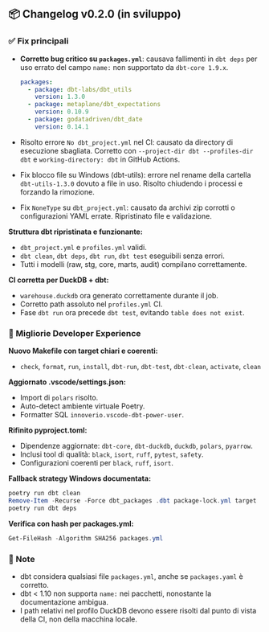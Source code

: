 ## 📦 Changelog v0.2.0 (in sviluppo)

### ✅ Fix principali

- **Corretto bug critico su `packages.yml`**: causava fallimenti in `dbt deps` per uso errato del campo `name:` non supportato da `dbt-core 1.9.x`.

  ```yaml
  packages:
    - package: dbt-labs/dbt_utils
      version: 1.3.0
    - package: metaplane/dbt_expectations
      version: 0.10.9
    - package: godatadriven/dbt_date
      version: 0.14.1
  ```

- Risolto errore `No dbt_project.yml` nel CI: causato da directory di esecuzione sbagliata. Corretto con `--project-dir dbt --profiles-dir dbt` e `working-directory: dbt` in GitHub Actions.
- Fix blocco file su Windows (dbt-utils): errore nel rename della cartella `dbt-utils-1.3.0` dovuto a file in uso. Risolto chiudendo i processi e forzando la rimozione.
- Fix `NoneType` su `dbt_project.yml`: causato da archivi zip corrotti o configurazioni YAML errate. Ripristinato file e validazione.

**Struttura dbt ripristinata e funzionante:**

- `dbt_project.yml` e `profiles.yml` validi.
- `dbt clean`, `dbt deps`, `dbt run`, `dbt test` eseguibili senza errori.
- Tutti i modelli (raw, stg, core, marts, audit) compilano correttamente.

**CI corretta per DuckDB + dbt:**

- `warehouse.duckdb` ora generato correttamente durante il job.
- Corretto path assoluto nel `profiles.yml` CI.
- Fase `dbt run` ora precede `dbt test`, evitando `table does not exist`.

### 🔄 Migliorie Developer Experience

**Nuovo Makefile con target chiari e coerenti:**

- `check`, `format`, `run`, `install`, `dbt-run`, `dbt-test`, `dbt-clean`, `activate`, `clean`

**Aggiornato .vscode/settings.json:**

- Import di `polars` risolto.
- Auto-detect ambiente virtuale Poetry.
- Formatter SQL `innoverio.vscode-dbt-power-user`.

**Rifinito pyproject.toml:**

- Dipendenze aggiornate: `dbt-core`, `dbt-duckdb`, `duckdb`, `polars`, `pyarrow`.
- Inclusi tool di qualità: `black`, `isort`, `ruff`, `pytest`, `safety`.
- Configurazioni coerenti per `black`, `ruff`, `isort`.

**Fallback strategy Windows documentata:**

```powershell
poetry run dbt clean
Remove-Item -Recurse -Force dbt_packages .dbt package-lock.yml target
poetry run dbt deps
```

**Verifica con hash per packages.yml:**

```powershell
Get-FileHash -Algorithm SHA256 packages.yml
```

### 📌 Note

- dbt considera qualsiasi file `packages.yml`, anche se `packages.yaml` è corretto.
- dbt < 1.10 non supporta `name:` nei pacchetti, nonostante la documentazione ambigua.
- I path relativi nel profilo DuckDB devono essere risolti dal punto di vista della CI, non della macchina locale.
